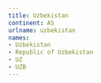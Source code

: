 ```yaml
---
title: Uzbekistan
continent: AS
urlname: uzbekistan
names:
- Uzbekistan
- Republic of Uzbekistan
- UZ
- UZB
---
```


